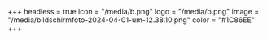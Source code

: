 +++
headless = true
icon = "/media/b.png"
logo = "/media/b.png"
image = "/media/bildschirmfoto-2024-04-01-um-12.38.10.png"
color = "#1C86EE"
+++

